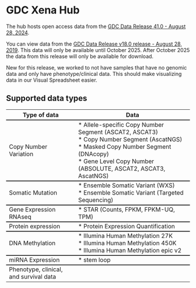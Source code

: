# GDC Xena Hub

The hub hosts open access data from the [GDC Data Release 41.0 - August 28, 2024](https://docs.gdc.cancer.gov/Data/Release_Notes/Data_Release_Notes/).

You can view data from the [GDC Data Release v18.0 release - August 28, 2019](https://xenabrowser.net/datapages/?host=https%3A%2F%2FgdcV18.xenahubs.net&removeHub=https%3A%2F%2Fgdc.xenahubs.net). This data will only be available until October 2025. After October 2025 the data from this release will only be available for download.

New for this release, we worked to not have samples that have no genomic data and only have phenotype/clinical data. This should make visualizing data in our Visual Spreadsheet easier.

## Supported data types

<table class="tg"><thead>
  <tr style="outline: thin solid">
    <th class="tg-0pky"><span style="font-weight:bold">Type of data</span></th>
    <th class="tg-0pky"><span style="font-weight:bold">Data</span></th>
  </tr></thead>
<tbody>
  <tr style="outline: thin solid">
    <td class="tg-0pky">Copy Number Variation</td>
    <td class="tg-0pky">* Allele-specific Copy Number Segment (ASCAT2, ASCAT3)<br>* Copy Number Segment (AscatNGS)<br>* Masked Copy Number Segment (DNAcopy)<br>* Gene Level Copy Number (ABSOLUTE, ASCAT2, ASCAT3, AscatNGS)</td>
  </tr>
  <tr style="outline: thin solid">
    <td class="tg-0pky">Somatic Mutation</td>
    <td class="tg-0pky">* Ensemble Somatic Variant (WXS)<br>* Ensemble Somatic Variant (Targeted Sequencing)</td>
  </tr>
  <tr style="outline: thin solid">
    <td class="tg-0pky">Gene Expression RNAseq</td>
    <td class="tg-0pky">* STAR (Counts, FPKM, FPKM-UQ, TPM)</td>
  </tr>
  <tr style="outline: thin solid">
    <td class="tg-0pky">Protein expression</td>
    <td class="tg-0pky">* Protein Expression Quantification</td>
  </tr>
  <tr style="outline: thin solid">
    <td class="tg-0pky">DNA Methylation</td>
    <td class="tg-0pky">* Illumina Human Methylation 27K<br>* Illumina Human Methylation 450K<br>* Illumina Human Methylation epic v2</td>
  </tr>
  <tr style="outline: thin solid">
    <td class="tg-0pky">miRNA Expression</td>
    <td class="tg-0pky">* stem loop</td>
  </tr>
  <tr style="outline: thin solid">
    <td class="tg-0pky">Phenotype, clinical, and survival data</td>
    <td class="tg-0pky"></td>
  </tr>
</tbody></table>

<br>
